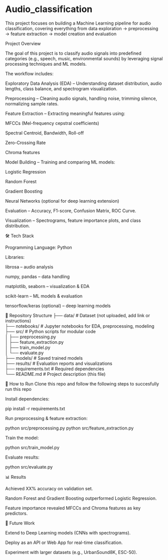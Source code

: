 # Audio_classification
This project focuses on building a Machine Learning pipeline for audio classification, covering everything from data exploration → preprocessing → feature extraction → model creation and evaluation

Project Overview

The goal of this project is to classify audio signals into predefined categories (e.g., speech, music, environmental sounds) by leveraging signal processing techniques and ML models.

The workflow includes:

Exploratory Data Analysis (EDA) – Understanding dataset distribution, audio lengths, class balance, and spectrogram visualization.

Preprocessing – Cleaning audio signals, handling noise, trimming silence, normalizing sample rates.

Feature Extraction – Extracting meaningful features using:

MFCCs (Mel-frequency cepstral coefficients)

Spectral Centroid, Bandwidth, Roll-off

Zero-Crossing Rate

Chroma features

Model Building – Training and comparing ML models:

Logistic Regression

Random Forest

Gradient Boosting

Neural Networks (optional for deep learning extension)

Evaluation – Accuracy, F1-score, Confusion Matrix, ROC Curve.

Visualization – Spectrograms, feature importance plots, and class distribution.

🛠️ Tech Stack

Programming Language: Python

Libraries:

librosa – audio analysis

numpy, pandas – data handling

matplotlib, seaborn – visualization & EDA

scikit-learn – ML models & evaluation

tensorflow/keras (optional) – deep learning models

📂 Repository Structure
├── data/                # Dataset (not uploaded, add link or instructions)  
├── notebooks/           # Jupyter notebooks for EDA, preprocessing, modeling  
├── src/                 # Python scripts for modular code  
│   ├── preprocessing.py  
│   ├── feature_extraction.py  
│   ├── train_model.py  
│   └── evaluate.py  
├── models/              # Saved trained models  
├── results/             # Evaluation reports and visualizations  
├── requirements.txt     # Required dependencies  
└── README.md            # Project description (this file)  

🚀 How to Run
Clone this repo and follow the following steps to succesfully run this repo


Install dependencies:

pip install -r requirements.txt


Run preprocessing & feature extraction:

python src/preprocessing.py
python src/feature_extraction.py


Train the model:

python src/train_model.py


Evaluate results:

python src/evaluate.py

📊 Results

Achieved XX% accuracy on validation set.

Random Forest and Gradient Boosting outperformed Logistic Regression.

Feature importance revealed MFCCs and Chroma features as key predictors.

🔮 Future Work

Extend to Deep Learning models (CNNs with spectrograms).

Deploy as an API or Web App for real-time classification.

Experiment with larger datasets (e.g., UrbanSound8K, ESC-50).
